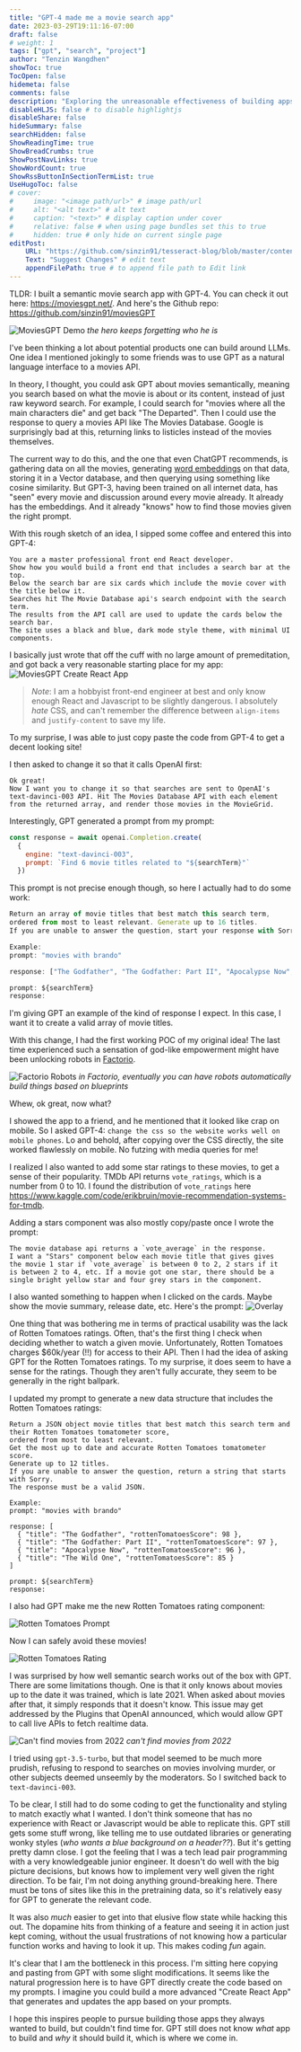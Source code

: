 ```yaml
---
title: "GPT-4 made me a movie search app"
date: 2023-03-29T19:11:16-07:00
draft: false
# weight: 1
tags: ["gpt", "search", "project"]
author: "Tenzin Wangdhen"
showToc: true
TocOpen: false
hidemeta: false
comments: false
description: "Exploring the unreasonable effectiveness of building apps with GPT-4"
disableHLJS: false # to disable highlightjs
disableShare: false
hideSummary: false
searchHidden: false
ShowReadingTime: true
ShowBreadCrumbs: true
ShowPostNavLinks: true
ShowWordCount: true
ShowRssButtonInSectionTermList: true
UseHugoToc: false
# cover:
#     image: "<image path/url>" # image path/url
#     alt: "<alt text>" # alt text
#     caption: "<text>" # display caption under cover
#     relative: false # when using page bundles set this to true
#     hidden: true # only hide on current single page
editPost:
    URL: "https://github.com/sinzin91/tesseract-blog/blob/master/content"
    Text: "Suggest Changes" # edit text
    appendFilePath: true # to append file path to Edit link
---
```


TLDR:
I built a semantic movie search app with GPT-4. You can check it out here: https://moviesgpt.net/. And here's the Github repo: https://github.com/sinzin91/moviesGPT

![MoviesGPT Demo](/images/moviesgpt/moviesgpt-demo.gif)
_the hero keeps forgetting who he is_


I've been thinking a lot about potential products one can build around LLMs. One idea I mentioned jokingly to some friends was to use GPT as a natural language interface to a movies API.

In theory, I thought, you could ask GPT about movies semantically, meaning you search based on what the movie is about or its content, instead of just raw keyword search. For example, I could search for "movies where all the main characters die" and get back "The Departed". Then I could use the response to query a movies API like The Movies Database. Google is surprisingly bad at this, returning links to listicles instead of the movies themselves.

The current way to do this, and the one that even ChatGPT recommends, is gathering data on all the movies, generating [word embeddings](https://en.wikipedia.org/wiki/Word_embedding) on that data, storing it in a Vector database, and then querying using something like cosine similarity. But GPT-3, having been trained on all internet data, has "seen" every movie and discussion around every movie already. It already has the embeddings. And it already "knows" how to find those movies given the right prompt.

With this rough sketch of an idea, I sipped some coffee and entered this into GPT-4:
```text
You are a master professional front end React developer. 
Show how you would build a front end that includes a search bar at the top. 
Below the search bar are six cards which include the movie cover with the title below it. 
Searches hit The Movie Database api's search endpoint with the search term. 
The results from the API call are used to update the cards below the search bar. 
The site uses a black and blue, dark mode style theme, with minimal UI components.
```

I basically just wrote that off the cuff with no large amount of premeditation, and got back a very reasonable starting place for my app:
![MoviesGPT Create React App](/images/moviesgpt/gpt-create-moviesgpt.png)

> _Note_: I am a hobbyist front-end engineer at best and only know enough React and Javascript to be slightly dangerous. I absolutely _hate_ CSS, and can't remember the difference between `align-items` and `justify-content` to save my life. 

To my surprise, I was able to just copy paste the code from GPT-4 to get a decent looking site!

I then asked to change it so that it calls OpenAI first:

```text
Ok great! 
Now I want you to change it so that searches are sent to OpenAI's 
text-davinci-003 API. Hit The Movies Database API with each element 
from the returned array, and render those movies in the MovieGrid.
```

Interestingly, GPT generated a prompt from my prompt:

```javascript
const response = await openai.Completion.create(
  { 
    engine: "text-davinci-003", 
    prompt: `Find 6 movie titles related to "${searchTerm}"`
  })
```


This prompt is not precise enough though, so here I actually had to do some work:
```javascript
Return an array of movie titles that best match this search term, 
ordered from most to least relevant. Generate up to 16 titles.
If you are unable to answer the question, start your response with Sorry.

Example:
prompt: "movies with brando"

response: ["The Godfather", "The Godfather: Part II", "Apocalypse Now", "The Wild One"]

prompt: ${searchTerm}
response:
```

I'm giving GPT an example of the kind of response I expect. In this case, I want it to create a valid array of movie titles.

With this change, I had the first working POC of my original idea! The last time experienced such a sensation of god-like empowerment might have been unlocking robots in [Factorio](https://www.factorio.com/).

![Factorio Robots](/images/moviesgpt/factorio-robots.png)
_in Factorio, eventually you can have robots automatically build things based on blueprints_

Whew, ok great, now what? 

I showed the app to a friend, and he mentioned that it looked like crap on mobile. So I asked GPT-4: `change the css so the website works well on mobile phones`. Lo and behold, after copying over the CSS directly, the site worked flawlessly on mobile. No futzing with media queries for me!


I realized I also wanted to add some star ratings to these movies, to get a sense of their popularity. TMDb API returns `vote_ratings`, which is a number from 0 to 10. I found the distribution of `vote_ratings` here https://www.kaggle.com/code/erikbruin/movie-recommendation-systems-for-tmdb. 

Adding a stars component was also mostly copy/paste once I wrote the prompt:
```text
The movie database api returns a `vote_average` in the response. 
I want a "Stars" component below each movie title that gives gives 
the movie 1 star if `vote_average` is between 0 to 2, 2 stars if it 
is between 2 to 4, etc. If a movie got one star, there should be a 
single bright yellow star and four grey stars in the component.
```

I also wanted something to happen when I clicked on the cards. Maybe show the movie summary, release date, etc. Here's the prompt:
![Overlay](/images/moviesgpt/moviesgpt-overlay.png)

One thing that was bothering me in terms of practical usability was the lack of Rotten Tomatoes ratings. Often, that's the first thing I check when deciding whether to watch a given movie. Unfortunately, Rotten Tomatoes charges $60k/year (!!) for access to their API. Then I had the idea of asking GPT for the Rotten Tomatoes ratings. To my surprise, it does seem to have a sense for the ratings. Though they aren't fully accurate, they seem to be generally in the right ballpark.

I updated my prompt to generate a new data structure that includes the Rotten Tomatoes ratings:
```
Return a JSON object movie titles that best match this search term and their Rotten Tomatoes tomatometer score, 
ordered from most to least relevant. 
Get the most up to date and accurate Rotten Tomatoes tomatometer score.
Generate up to 12 titles.
If you are unable to answer the question, return a string that starts with Sorry.
The response must be a valid JSON.

Example:
prompt: "movies with brando"

response: [
  { "title": "The Godfather", "rottenTomatoesScore": 98 },
  { "title": "The Godfather: Part II", "rottenTomatoesScore": 97 },
  { "title": "Apocalypse Now", "rottenTomatoesScore": 96 },
  { "title": "The Wild One", "rottenTomatoesScore": 85 }
]

prompt: ${searchTerm}
response:
```

I also had GPT make me the new Rotten Tomatoes rating component:

![Rotten Tomatoes Prompt](/images/moviesgpt/moviesgpt-rottentomatoes-prompt.png)


Now I can safely avoid these movies!

![Rotten Tomatoes Rating](/images/moviesgpt/moviesgpt-rottentomatoes.png)

I was surprised by how well semantic search works out of the box with GPT. There are some limitations though. One is that it only knows about movies up to the date it was trained, which is late 2021. When asked about movies after that, it simply responds that it doesn't know. This issue may get addressed by the Plugins that OpenAI announced, which would allow GPT to call live APIs to fetch realtime data.

![Can't find movies from 2022](/images/moviesgpt/moviesgpt-2022-movies.png)
_can't find movies from 2022_

I tried using `gpt-3.5-turbo`, but that model seemed to be much more prudish, refusing to respond to searches on movies involving murder, or other subjects deemed unseemly by the moderators. So I switched back to `text-davinci-003`. 

To be clear, I still had to do some coding to get the functionality and styling to match exactly what I wanted. I don't think someone that has no experience with React or Javascript would be able to replicate this. GPT still gets some stuff wrong, like telling me to use outdated libraries or generating wonky styles (_who wants a blue background on a header??_). But it's getting pretty damn close. I got the feeling that I was a tech lead pair programming with a very knowledgeable junior engineer. It doesn't do well with the big picture decisions, but knows how to implement very well given the right direction. To be fair, I'm not doing anything ground-breaking here. There must be tons of sites like this in the pretraining data, so it's relatively easy for GPT to generate the relevant code.

It was also _much_ easier to get into that elusive flow state while hacking this out. The dopamine hits from thinking of a feature and seeing it in action just kept coming, without the usual frustrations of not knowing how a particular function works and having to look it up. This makes coding _fun_ again. 

It's clear that I am the bottleneck in this process. I'm sitting here copying and pasting from GPT with some slight modifications. It seems like the natural progression here is to have GPT directly create the code based on my prompts. I imagine you could build a more advanced "Create React App" that generates and updates the app based on your prompts.

I hope this inspires people to pursue building those apps they always wanted to build, but couldn't find time for. GPT still does not know _what_ app to build and _why_ it should build it, which is where we come in.

